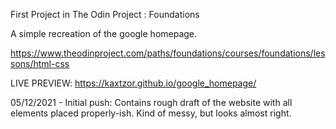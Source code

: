 First Project in The Odin Project : Foundations

A simple recreation of the google homepage.

https://www.theodinproject.com/paths/foundations/courses/foundations/lessons/html-css

LIVE PREVIEW: https://kaxtzor.github.io/google_homepage/

05/12/2021 - Initial push: Contains rough draft of the website with all elements placed properly-ish. Kind of messy, but looks almost right.
